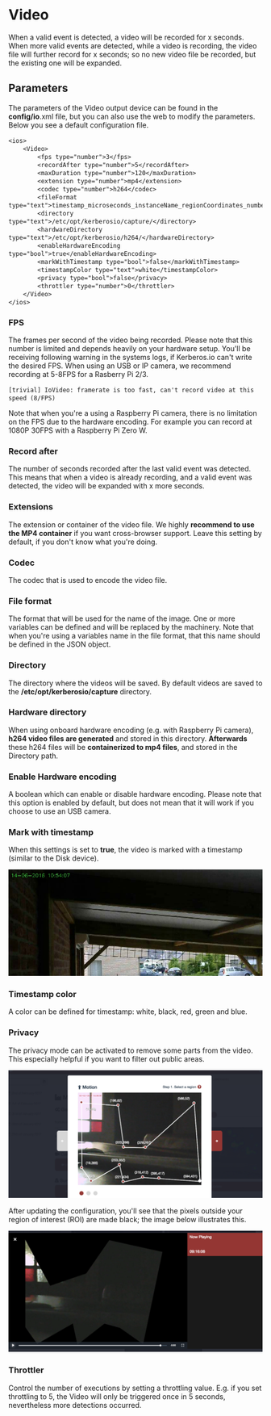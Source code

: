# Video

When a valid event is detected, a video will be recorded for x seconds. When more valid events are detected, while a video is recording, the video file will further record for x seconds; so no new video file be recorded, but the existing one will be expanded.

## Parameters

The parameters of the Video output device can be found in the **config/io**.xml file, but you can also use the web to modify the parameters. Below you see a default configuration file.

	<ios>
		<Video>
			<fps type="number">3</fps>
			<recordAfter type="number">5</recordAfter>
			<maxDuration type="number">120</maxDuration>
			<extension type="number">mp4</extension>
			<codec type="number">h264</codec>
			<fileFormat type="text">timestamp_microseconds_instanceName_regionCoordinates_numberOfChanges_token</fileFormat>
			<directory type="text">/etc/opt/kerberosio/capture/</directory>
			<hardwareDirectory type="text">/etc/opt/kerberosio/h264/</hardwareDirectory>
			<enableHardwareEncoding type="bool">true</enableHardwareEncoding>
			<markWithTimestamp type="bool">false</markWithTimestamp>
			<timestampColor type="text">white</timestampColor>
			<privacy type="bool">false</privacy>
			<throttler type="number">0</throttler>
		</Video>
	</ios>

### FPS

The frames per second of the video being recorded. Please note that this number is limited and depends heavily on your hardware setup. You'll be receiving following warning in the systems logs, if Kerberos.io can't write the desired FPS. When using an USB or IP camera, we recommend recording at 5-8FPS for a Rasberry Pi 2/3.

	[trivial] IoVideo: framerate is too fast, can't record video at this speed (8/FPS)

Note that when you're a using a Raspberry Pi camera, there is no limitation on the FPS due to the hardware encoding. For example you can record at 1080P 30FPS with a Raspberry Pi Zero W.

### Record after

The number of seconds recorded after the last valid event was detected. This means that when a video is already recording, and a valid event was detected, the video will be expanded with x more seconds.

### Extensions

The extension or container of the video file. We highly **recommend to use the MP4 container** if you want cross-browser support. Leave this setting by default, if you don't know what you're doing.

### Codec

The codec that is used to encode the video file.

### File format

The format that will be used for the name of the image. One or more variables can be defined and will be replaced by the machinery. Note that when you're using a variables name in the file format, that this name should be defined in the JSON object.

### Directory

The directory where the videos will be saved. By default videos are saved to the **/etc/opt/kerberosio/capture** directory.

### Hardware directory

When using onboard hardware encoding (e.g. with Raspberry Pi camera), **h264 video files are generated** and stored in this directory. **Afterwards** these h264 files will be **containerized to mp4 files**, and stored in the Directory path.

### Enable Hardware encoding

A boolean which can enable or disable hardware encoding. Please note that this option is enabled by default, but does not mean that it will work if you choose to use an USB camera.

### Mark with timestamp

When this settings is set to **true**, the video is marked with a timestamp (similar to the Disk device).

![Disk timestamp](1_disk-io-timestamp.png)

### Timestamp color

A color can be defined for timestamp: white, black, red, green and blue.

### Privacy

The privacy mode can be activated to remove some parts from the video. This especially helpful if you want to filter out public areas.

![Video privacy](1_privacy-mode.png)

After updating the configuration, you'll see that the pixels outside your region of interest (ROI) are made black; the image below illustrates this.

![Video privacy](1_video-io-privacy.png)

### Throttler

Control the number of executions by setting a throttling value. E.g. if you set throttling to 5, the Video will only be triggered once in 5 seconds, nevertheless more detections occurred.
